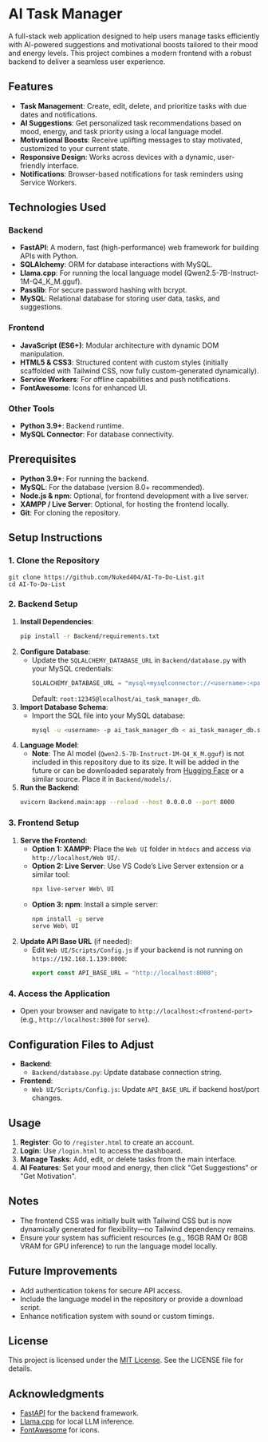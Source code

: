 # AI Task Manager

A full-stack web application designed to help users manage tasks efficiently with AI-powered suggestions and motivational boosts tailored to their mood and energy levels. This project combines a modern frontend with a robust backend to deliver a seamless user experience.

## Features

- **Task Management**: Create, edit, delete, and prioritize tasks with due dates and notifications.
- **AI Suggestions**: Get personalized task recommendations based on mood, energy, and task priority using a local language model.
- **Motivational Boosts**: Receive uplifting messages to stay motivated, customized to your current state.
- **Responsive Design**: Works across devices with a dynamic, user-friendly interface.
- **Notifications**: Browser-based notifications for task reminders using Service Workers.

## Technologies Used

### Backend

- **FastAPI**: A modern, fast (high-performance) web framework for building APIs with Python.
- **SQLAlchemy**: ORM for database interactions with MySQL.
- **Llama.cpp**: For running the local language model (Qwen2.5-7B-Instruct-1M-Q4_K_M.gguf).
- **Passlib**: For secure password hashing with bcrypt.
- **MySQL**: Relational database for storing user data, tasks, and suggestions.

### Frontend

- **JavaScript (ES6+)**: Modular architecture with dynamic DOM manipulation.
- **HTML5 & CSS3**: Structured content with custom styles (initially scaffolded with Tailwind CSS, now fully custom-generated dynamically).
- **Service Workers**: For offline capabilities and push notifications.
- **FontAwesome**: Icons for enhanced UI.

### Other Tools

- **Python 3.9+**: Backend runtime.
- **MySQL Connector**: For database connectivity.

## Prerequisites

- **Python 3.9+**: For running the backend.
- **MySQL**: For the database (version 8.0+ recommended).
- **Node.js & npm**: Optional, for frontend development with a live server.
- **XAMPP / Live Server**: Optional, for hosting the frontend locally.
- **Git**: For cloning the repository.

## Setup Instructions

### 1. Clone the Repository

```bash###bash
git clone https://github.com/Nuked404/AI-To-Do-List.git
cd AI-To-Do-List
```

### 2. Backend Setup

1. **Install Dependencies**:
   ```bash
   pip install -r Backend/requirements.txt
   ```
2. **Configure Database**:
   - Update the `SQLALCHEMY_DATABASE_URL` in `Backend/database.py` with your MySQL credentials:
     ```python
     SQLALCHEMY_DATABASE_URL = "mysql+mysqlconnector://<username>:<password>@localhost/ai_task_manager_db"
     ```
     Default: `root:12345@localhost/ai_task_manager_db`.
3. **Import Database Schema**:
   - Import the SQL file into your MySQL database:
     ```bash
     mysql -u <username> -p ai_task_manager_db < ai_task_manager_db.sql
     ```
4. **Language Model**:
   - **Note**: The AI model (`Qwen2.5-7B-Instruct-1M-Q4_K_M.gguf`) is not included in this repository due to its size. It will be added in the future or can be downloaded separately from [Hugging Face](https://huggingface.co/models) or a similar source. Place it in `Backend/models/`.
5. **Run the Backend**:
   ```bash
   uvicorn Backend.main:app --reload --host 0.0.0.0 --port 8000
   ```

### 3. Frontend Setup

1. **Serve the Frontend**:
   - **Option 1: XAMPP**: Place the `Web UI` folder in `htdocs` and access via `http://localhost/Web UI/`.
   - **Option 2: Live Server**: Use VS Code’s Live Server extension or a similar tool:
     ```bash
     npx live-server Web\ UI
     ```
   - **Option 3: npm**: Install a simple server:
     ```bash
     npm install -g serve
     serve Web\ UI
     ```
2. **Update API Base URL** (if needed):
   - Edit `Web UI/Scripts/Config.js` if your backend is not running on `https://192.168.1.139:8000`:
     ```javascript
     export const API_BASE_URL = "http://localhost:8000";
     ```

### 4. Access the Application

- Open your browser and navigate to `http://localhost:<frontend-port>` (e.g., `http://localhost:3000` for `serve`).

## Configuration Files to Adjust

- **Backend**:
  - `Backend/database.py`: Update database connection string.
- **Frontend**:
  - `Web UI/Scripts/Config.js`: Update `API_BASE_URL` if backend host/port changes.

## Usage

1. **Register**: Go to `/register.html` to create an account.
2. **Login**: Use `/login.html` to access the dashboard.
3. **Manage Tasks**: Add, edit, or delete tasks from the main interface.
4. **AI Features**: Set your mood and energy, then click "Get Suggestions" or "Get Motivation".

## Notes

- The frontend CSS was initially built with Tailwind CSS but is now dynamically generated for flexibility—no Tailwind dependency remains.
- Ensure your system has sufficient resources (e.g., 16GB RAM Or 8GB VRAM for GPU inference) to run the language model locally.

## Future Improvements

- Add authentication tokens for secure API access.
- Include the language model in the repository or provide a download script.
- Enhance notification system with sound or custom timings.

## License

This project is licensed under the [MIT License](LICENSE.md). See the LICENSE file for details.

## Acknowledgments

- [FastAPI](https://fastapi.tiangolo.com/) for the backend framework.
- [Llama.cpp](https://github.com/ggerganov/llama.cpp) for local LLM inference.
- [FontAwesome](https://fontawesome.com/) for icons.
